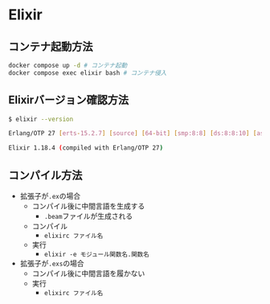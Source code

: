 # Elixir

## コンテナ起動方法
```bash
docker compose up -d # コンテナ起動
docker compose exec elixir bash # コンテナ侵入
```

## Elixirバージョン確認方法
```bash
$ elixir --version

Erlang/OTP 27 [erts-15.2.7] [source] [64-bit] [smp:8:8] [ds:8:8:10] [async-threads:1] [jit]

Elixir 1.18.4 (compiled with Erlang/OTP 27)
```

## コンパイル方法
- 拡張子が`.ex`の場合
    - コンパイル後に中間言語を生成する
        - `.beam`ファイルが生成される
    - コンパイル
        - `elixirc ファイル名 `
    - 実行
        - `elixir -e モジュール関数名.関数名`
- 拡張子が`.exs`の場合
    - コンパイル後に中間言語を履かない
    - 実行
        - `elixirc ファイル名 `